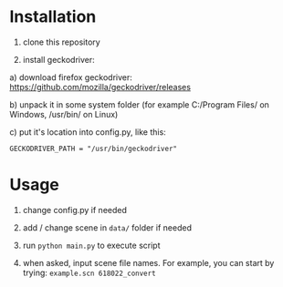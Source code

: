 # Installation

1) clone this repository

2) install geckodriver:

a) download firefox geckodriver: https://github.com/mozilla/geckodriver/releases

b) unpack it in some system folder (for example C:/Program Files/ on Windows, /usr/bin/ on Linux)

c) put it's location into config.py, like this:

```GECKODRIVER_PATH = "/usr/bin/geckodriver"```


# Usage

1) change config.py if needed

2) add / change scene in ```data/``` folder if needed

3) run ```python main.py``` to execute script

4) when asked, input scene file names. For example, you can start by trying:
```example.scn 618022_convert```

